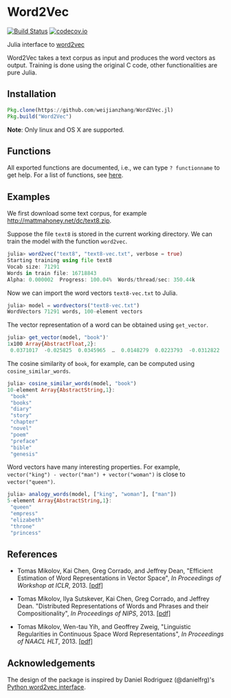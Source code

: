 # Word2Vec

[![Build Status](https://travis-ci.org/weijianzhang/Word2Vec.jl.svg?branch=master)](https://travis-ci.org/weijianzhang/Word2Vec.jl)
[![codecov.io](https://codecov.io/github/weijianzhang/Word2Vec.jl/coverage.svg?branch=master)](https://codecov.io/github/weijianzhang/Word2Vec.jl?branch=master)

Julia interface to [word2vec](https://code.google.com/p/word2vec/)

Word2Vec takes a text corpus as input and produces the word vectors as
output. Training is done using the original C code, other
functionalities are pure Julia.

## Installation

```julia
Pkg.clone(https://github.com/weijianzhang/Word2Vec.jl)
Pkg.build("Word2Vec")
```

**Note**: Only linux and OS X are supported.

## Functions

All exported functions are documented, i.e., we can type `? functionname`
to get help. For a list of functions, see [here](https://github.com/weijianzhang/Word2Vec.jl/blob/master/doc/README.md).

## Examples

We first download some text corpus, for example http://mattmahoney.net/dc/text8.zip.

Suppose the file ``text8`` is stored in the current working directory.
We can train the model with the function ``word2vec``.

```julia
julia> word2vec("text8", "text8-vec.txt", verbose = true)
Starting training using file text8
Vocab size: 71291
Words in train file: 16718843
Alpha: 0.000002  Progress: 100.04%  Words/thread/sec: 350.44k  
```

Now we can import the word vectors ``text8-vec.txt`` to Julia.

```julia
julia> model = wordvectors("text8-vec.txt")
WordVectors 71291 words, 100-element vectors
```
The vector representation of a word can be obtained using
``get_vector``.

```julia
julia> get_vector(model, "book")'
1x100 Array{AbstractFloat,2}:
 0.0371017  -0.025825  0.0345965  …  0.0148279  0.0223793  -0.0312822
```

The cosine similarity of ``book``, for example, can be computed using
``cosine_similar_words``.

```julia
julia> cosine_similar_words(model, "book")
10-element Array{AbstractString,1}:
 "book"   
 "books"  
 "diary"  
 "story"  
 "chapter"
 "novel"  
 "poem"   
 "preface"
 "bible"  
 "genesis"
```

Word vectors have many interesting properties. For example, 
``vector("king") - vector("man") + vector("woman")`` is close to
``vector("queen")``.

```julia
julia> analogy_words(model, ["king", "woman"], ["man"])
5-element Array{AbstractString,1}:
 "queen"    
 "empress"  
 "elizabeth"
 "throne"   
 "princess" 
```

## References

- Tomas Mikolov, Kai Chen, Greg Corrado, and Jeffrey Dean,
  "Efficient Estimation of Word Representations in Vector Space",
  *In Proceedings of Workshop at ICLR*, 2013.
  [[pdf]](http://arxiv.org/pdf/1301.3781.pdf)

- Tomas Mikolov, Ilya Sutskever, Kai Chen, Greg Corrado, and Jeffrey Dean.
  "Distributed Representations of Words and Phrases and their
  Compositionality", *In Proceedings of NIPS*, 2013.
  [[pdf]](http://arxiv.org/pdf/1310.4546.pdf)

- Tomas Mikolov, Wen-tau Yih, and Geoffrey Zweig,
  "Linguistic Regularities in Continuous Space Word Representations",
  *In Proceedings of NAACL HLT*, 2013.
  [[pdf]](http://research.microsoft.com/pubs/189726/rvecs.pdf)

## Acknowledgements

The design of the package is inspired by Daniel Rodriguez
(@danielfrg)'s
[Python word2vec interface](https://github.com/danielfrg/word2vec).
